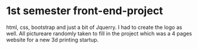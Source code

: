# 1st semester front-end-project

html, css, bootstrap and just a bit of Jquerry. I had to create the logo as well.
All pictureare randomly taken to fill in the project which was a 4 pages website for a new 3d printing startup.

